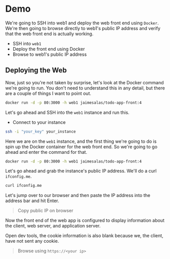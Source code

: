 # Demo

We're going to SSH into web1 and deploy the web front end using `Docker`. We're then going to browse directly to web1's public IP address and verify that the web front end is actually working. 

- SSH into `web1`
- Deploy the front end using Docker
- Browse to web1's public IP address

## Deploying the Web

Now, just so you're not taken by surprise, let's look at the Docker command we're going to run. You don't need to understand this in any detail, but there are a couple of things I want to point out. 

```bash
docker run -d -p 80:3000 -h web1 jaimesalas/todo-app-front:4
```

Let's go ahead and SSH into the `web1` instance and run this. 

- Connect to your instance

```bash
ssh -i "your_key" your_instance
```

Here we are on the `web1` instance, and the first thing we're going to do is spin up the Docker container for the web front end. So we're going to go ahead and enter the command for that. 

```bash
docker run -d -p 80:3000 -h web1 jaimesalas/todo-app-front:4
```

Let's go ahead and grab the instance's public IP address. We'll do a curl `ifconfig.me`.

```bash
curl ifconfig.me
```

Let's jump over to our browser and then paste the IP address into the address bar and hit Enter. 

> Copy public IP on browser

Now the front end of the web app is configured to display information about the client, web server, and application server. 

Open dev tools, the cookie information is also blank because we, the client, have not sent any cookie.

> Browse using `https://<your ip>`
